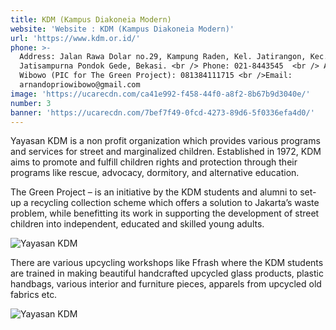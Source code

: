 ```yaml
---
title: KDM (Kampus Diakoneia Modern)
website: 'Website : KDM (Kampus Diakoneia Modern)'
url: 'https://www.kdm.or.id/'
phone: >-
  Address: Jalan Rawa Dolar no.29, Kampung Raden, Kel. Jatirangon, Kec.
  Jatisampurna Pondok Gede, Bekasi. <br /> Phone: 021-8443545  <br /> ArNando P.
  Wibowo (PIC for The Green Project): 081384111715 <br />Email:
  arnandopriowibowo@gmail.com
image: 'https://ucarecdn.com/ca41e992-f458-44f0-a8f2-8b67b9d3040e/'
number: 3
banner: 'https://ucarecdn.com/7bef7f49-0fcd-4273-89d6-5f0336efa4d0/'
---
```

Yayasan KDM is a non profit organization which provides various programs and services for street and marginalized children. Established in 1972, KDM aims to promote and fulfill children rights and protection through their programs like rescue, advocacy, dormitory, and alternative education.

The Green Project – is an initiative by the KDM students and alumni to set-up a recycling collection scheme which offers a solution to Jakarta’s waste problem, while benefitting its work in supporting the development of street children into independent, educated and skilled young adults.

![Yayasan KDM](https://ucarecdn.com/54e81297-cf05-44df-a8f5-0a9637ced718/ "Yayasan KDM")

There are various upcycling workshops like Ffrash where the KDM students are trained in making beautiful handcrafted upcycled glass products, plastic handbags, various interior and furniture pieces, apparels from upcycled old fabrics etc.

![Yayasan KDM](https://ucarecdn.com/9770efa8-e054-43bc-9b04-9afb5d64df9c/ "Yayasan KDM")
